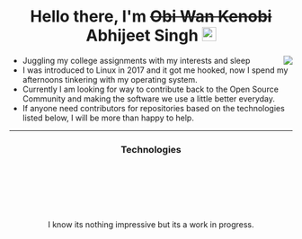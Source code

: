 <h1 align="center"> Hello there, I'm <del>Obi Wan Kenobi</del> Abhijeet Singh <img src="https://media.giphy.com/media/hvRJCLFzcasrR4ia7z/giphy.gif" width="25px"></h1>

<img align="right" src="https://media.giphy.com/media/3ornk57KwDXf81rjWM/giphy.gif"  >
<ul>
<li>Juggling my college assignments with my interests and sleep</li>
<li>I was introduced to Linux in 2017 and it got me hooked, now I spend my afternoons tinkering with my operating system.</li>
<li>Currently I am looking for way to contribute back to the Open Source Community and making the software we use a little better everyday.</li>
<li>If anyone need contributors for repositories based on the technologies listed below, I will be more than happy to help.</li>
</ul>

---

<h3 align="center">Technologies</h3>

<div align="center" width="25%">
<img src="https://img.shields.io/badge/Python-14354C?style=flat&logo=python&logoColor=white" alt="" href="https://www.python.org/" align="center">
<img src="https://img.shields.io/badge/HTML-239120?style=flat&logo=html5&logoColor=white" alt="" href="https://developer.mozilla.org/en-US/docs/Web/HTML" align="center">
<img src="https://img.shields.io/badge/CSS3-1572B6?style=flat&logo=css3&logoColor=white" alt="" href="https://developer.mozilla.org/en-US/docs/Web/CSS" align="center"><br/>
<img src="https://img.shields.io/badge/JavaScript-323330?style=flat&logo=javascript&logoColor=F7DF1E" alt="" href="https://developer.mozilla.org/en-US/docs/Learn/JavaScript/First_steps/What_is_JavaScript" align="center">
<img src="https://img.shields.io/badge/Markdown-000000?style=flat&logo=markdown&logoColor=white" alt="" href="https://www.markdownguide.org/" align="center">
<img src="https://img.shields.io/badge/Django-092E20?style=flat&logo=django&logoColor=white" alt="" href="https://www.djangoproject.com/" align="center"><br/>
<img src="https://img.shields.io/badge/Linux-FCC624?style=flat&logo=linux&logoColor=black" alt="" href="https://www.linuxfoundation.org/" align="center">
<img src="https://img.shields.io/badge/Shell_Script-121011?style=flat&logo=gnu-bash&logoColor=white" alt="" href="https://www.gnu.org/software/bash/" align="center">
<img src="https://img.shields.io/badge/Arduino-00979D?style=flat&logo=Arduino&logoColor=white" alt="" href="https://www.arduino.cc/" align="center"><br/>
<img src="https://img.shields.io/badge/MySQL-00000F?style=flat&logo=mysql&logoColor=white" alt="" href="https://www.mysql.com/" align="center">
<img src="https://img.shields.io/badge/SQLite-07405E?style=flat&logo=sqlite&logoColor=white" alt="" href="https://sqlite.org/index.html" align="center">
<img src="https://img.shields.io/badge/VIM-%2311AB00.svg?&style=flat&logo=vim&logoColor=white" alt="" href="https://www.vim.org/" align="center">
</div>
<!-- Lean how to use the Img.shields.io to add more stuff when you learn them. -->
<br/>
<p align="center">I know its nothing impressive but its a work in progress.</p>
